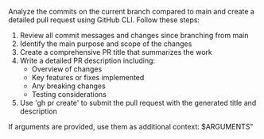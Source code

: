 Analyze the commits on the current branch compared to main and create a detailed pull request using GitHub CLI. Follow these steps:

1. Review all commit messages and changes since branching from main
2. Identify the main purpose and scope of the changes
3. Create a comprehensive PR title that summarizes the work
4. Write a detailed PR description including:
   - Overview of changes
   - Key features or fixes implemented
   - Any breaking changes
   - Testing considerations
5. Use 'gh pr create' to submit the pull request with the generated title and description

If arguments are provided, use them as additional context: \$ARGUMENTS"
